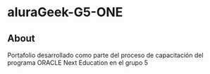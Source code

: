 # aluraGeek-G5-ONE

## About
Portafolio desarrollado como parte del proceso de capacitación del programa ORACLE Next Education en el grupo 5